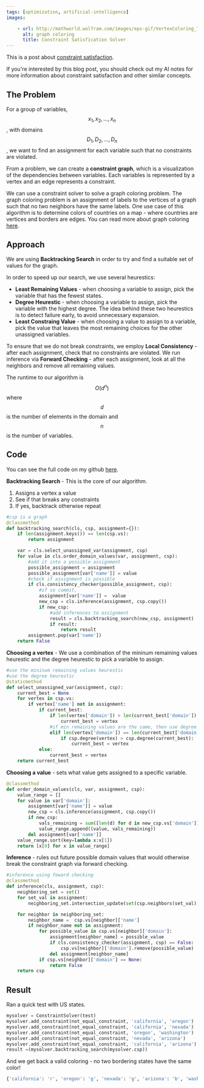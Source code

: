 ```yaml
---
tags: [optimization, artificial-intelligence]
images:

    - url: http://mathworld.wolfram.com/images/eps-gif/VertexColoring_750.gif 
      alt: graph coloring
      title: Constraint Satisfication Solver
---
```


This is a post about [constraint satisfaction](https://en.wikipedia.org/wiki/Constraint_satisfaction_problem).

If you're interested by this blog post, you should check out my AI notes for more information about constraint satisfaction and other similar concepts.
<!--more-->

## The Problem
For a group of variables, $$x_1, x_2, \ldots , x_n$$, with domains $$D_1, D_2, \ldots , D_n$$, we want to find an assignment for each variable such that no constraints are violated.

From a problem, we can create a **constraint graph**, which is a visualization of the dependencies between variables. Each variables is represented by a vertex and an edge represents a constraint.

We can use a constraint solver to solve a graph coloring problem. The graph coloring problem is an assignment of labels to the vertices of a graph such that no two neighbors have the same labels. One use case of this algorithm is to determine colors of countries on a map - where countries are vertices and borders are edges. You can read more about graph coloring [here](https://en.wikipedia.org/wiki/Graph_coloring).

## Approach
We are using **Backtracking Search** in order to try and find a suitable set of values for the graph.

In order to speed up our search, we use several heurestics:
+ **Least Remaining Values** - when choosing a variable to assign, pick the variable that has the fewest states. 
+ **Degree Heurestic** - when choosing a variable to assign, pick the variable with the highest degree. The idea behind these two heurestics is to detect failure early, to avoid unnecessary expansion.
+ **Least Constraing Value** - when choosing a value to assign to a variable, pick the value that leaves the most remaining choices for the other unassigned variables.

To ensure that we do not break constraints, we employ **Local Consistency** - after each assignment, check that no constraints are violated. 
We run inference via **Forward Checking** - after each assignment, look at all the neighbors and remove all remaining values. 

The runtime to our algorithm is $$O(d^n)$$ where $$d$$ is the number of elements in the domain and $$n$$ is the number of variables.

## Code
You can see the full code on my github [here](https://github.com/jcaip/constraint_solver).

**Backtracking Search** - This is the core of our algorithm.

1. Assigns a vertex a value
2. See if that breaks any constraints
3. If yes, backtrack otherwise repeat

```python
#csp is a graph
@classmethod
def backtracking_search(cls, csp, assignment={}):
    if len(assignment.keys()) == len(csp.vs):
        return assignment

    var = cls.select_unassigned_var(assignment, csp)
    for value in cls.order_domain_values(var, assignment, csp):
        #add it into a possible assignment
        possible_assignment = assignment
        possible_assignment[var['name']] = value
        #check if assignment is possible
        if cls.consistency_checker(possible_assignment, csp):
            #if so commit, 
            assignment[var['name']] =  value
            new_csp = cls.inference(assignment, csp.copy())
            if new_csp:
                #add inferences to assignment
                result = cls.backtracking_search(new_csp, assignment)
                if result:
                    return result
        assignment.pop(var['name'])
    return False
```

**Choosing a vertex** - We use a combination of the mininum remaining values heurestic and the degree heurestic to pick a variable to assign.
```python
#use the mininum remaining values heurestic
#use the degree heurestic
@staticmethod
def select_unassigned_var(assignment, csp):
    current_best = None
    for vertex in csp.vs:
        if vertex['name'] not in assignment:
            if current_best:
                if len(vertex['domain']) > len(current_best['domain']):
                    current_best = vertex
                #if min remaining values are the same, then use degree heurestic
                elif len(vertex['domain']) == len(current_best['domain']):
                    if csp.degree(vertex) > csp.degree(current_best):
                        current_best = vertex
            else:
                current_best = vertex
    return current_best
```

**Choosing a value** - sets what value gets assigned to a specific variable.
```python
@classmethod
def order_domain_values(cls, var, assignment, csp):
    value_range = []
    for value in var['domain']:
        assignment[var['name']] = value
        new_csp = cls.inference(assignment, csp.copy())
        if new_csp:
            vals_remaining = sum([len(d) for d in new_csp.vs['domain']])
            value_range.append((value, vals_remaining))
        del assignment[var['name']]
    value_range.sort(key=lambda x:x[1])
    return [x[0] for x in value_range]
```


**Inference** - rules out future possible domain values that would otherwise break the constraint graph via forward checking.
```python
#inference using foward checking
@classmethod
def inference(cls, assignment, csp):
    neighboring_set = set()
    for set_val in assignment:
        neighboring_set.intersection_update(set(csp.neighbors(set_val)))

    for neighbor in neighboring_set:
        neighbor_name =  csp.vs[neighbor]['name']
        if neighbor_name not in assignment:
            for possible_value in csp.vs[neighbor]['domain']:
                assignment[neighbor_name] = possible_value
                if cls.consistency_checker(assignment, csp) == False:
                    csp.vs[neighbor]['domain'].remove(possible_value)
                del assignment[neighbor_name]
            if csp.vs[neighbor]['domain'] == None:
                return False
    return csp
```

## Result
Ran a quick test with US states.
```python
mysolver = ConstraintSolver(test)
mysolver.add_constraint(not_equal_constraint, 'california', 'oregon')
mysolver.add_constraint(not_equal_constraint, 'california', 'nevada')
mysolver.add_constraint(not_equal_constraint, 'oregon', 'washington')
mysolver.add_constraint(not_equal_constraint, 'nevada', 'arizona')
mysolver.add_constraint(not_equal_constraint, 'california', 'arizona')
result =(mysolver.backtracking_search(mysolver.csp))
```

And we get back a valid coloring - no two bordering states have the same color!
```python
{'california': 'r', 'oregon': 'g', 'nevada': 'g', 'arizona': 'b', 'washington': 'r', 'idaho': 'r', 'utah': 'r'}
```
